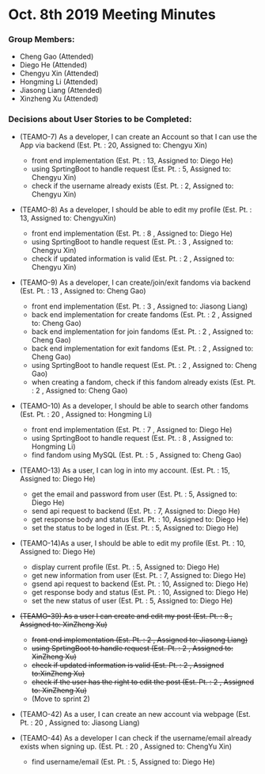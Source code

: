 # Oct. 8th 2019 Meeting Minutes

### Group Members: 
* Cheng Gao (Attended)
* Diego He (Attended)
* Chengyu Xin (Attended)
* Hongming Li (Attended)
* Jiasong Liang (Attended)
* Xinzheng Xu (Attended)

### Decisions about User Stories to be Completed:

* (TEAMO-7) As a developer, I can create an Account so that I can use the App via backend (Est. Pt. : 20, Assigned to: Chengyu Xin)
  * front end implementation (Est. Pt. : 13, Assigned to: Diego He)
  * using SprtingBoot to handle request (Est. Pt. : 5, Assigned to: Chengyu Xin)
  * check if the username already exists (Est. Pt. : 2, Assigned to: Chengyu Xin)
* (TEAMO-8) As a developer, I should be able to edit my profile (Est. Pt. : 13, Assigned to: ChengyuXin)
  * front end implementation (Est. Pt. : 8 , Assigned to: Diego He)
  * using SprtingBoot to handle request (Est. Pt. : 3 , Assigned to: Chengyu Xin)
  * check if updated information is valid (Est. Pt. : 2 , Assigned to: Chengyu Xin)
* (TEAMO-9) As a developer, I can create/join/exit fandoms via backend (Est. Pt. : 13 , Assigned to: Cheng Gao)
  * front end implementation (Est. Pt. : 3 , Assigned to: Jiasong Liang)
  * back end implementation for create fandoms (Est. Pt. : 2 , Assigned to: Cheng Gao)
  * back end implementation for join fandoms (Est. Pt. : 2 , Assigned to: Cheng Gao)
  * back end implementation for exit fandoms (Est. Pt. : 2 , Assigned to: Cheng Gao)
  * using SprtingBoot to handle request (Est. Pt. : 2 , Assigned to: Cheng Gao)
  * when creating a fandom, check if this fandom already exists (Est. Pt. : 2 , Assigned to: Cheng Gao)
* (TEAMO-10) As a developer, I should be able to search other fandoms (Est. Pt. : 20 , Assigned to: Hongming Li)
  * front end implementation (Est. Pt. : 7 , Assigned to: Diego He)
  * using SprtingBoot to handle request (Est. Pt. : 8 , Assigned to: Hongming Li)
  * find fandom using MySQL (Est. Pt. : 5 , Assigned to: Cheng Gao)
* (TEAMO-13) As a user, I can log in into my account. (Est. Pt. : 15, Assigned to: Diego He)
  * get the email and password from user (Est. Pt. : 5, Assigned to: Diego He)
  * send api request to backend (Est. Pt. : 7, Assigned to: Diego He)
  * get response body and status (Est. Pt. : 10, Assigned to: Diego He)
  * set the status to be loged in (Est. Pt. : 5, Assigned to: Diego He)
* (TEAMO-14)As a user, I should be able to edit my profile (Est. Pt. : 10, Assigned to: Diego He)
  * display current profile (Est. Pt. : 5, Assigned to: Diego He)
  * get new information from user (Est. Pt. : 7, Assigned to: Diego He)
  * gsend api request to backend (Est. Pt. : 10, Assigned to: Diego He)
  * get response body and status (Est. Pt. : 10, Assigned to: Diego He)
  * set the new status of user (Est. Pt. : 5, Assigned to: Diego He)

* ~~(TEAMO-39) As a user I can create and edit my post (Est. Pt. : 8 , Assigned to: XinZheng Xu)~~
  * ~~front end implementation (Est. Pt. : 2 , Assigned to: Jiasong Liang)~~
  * ~~using SprtingBoot to handle request (Est. Pt. : 2 , Assigned to: XinZheng Xu)~~
  * ~~check if updated information is valid (Est. Pt. : 2 , Assigned to:XinZheng Xu)~~
  * ~~check if the user has the right to edit the post (Est. Pt. : 2 , Assigned to: XinZheng Xu)~~
  * (Move to sprint 2)
* (TEAMO-42) As a user, I can create an new account via webpage (Est. Pt. : 20 , Assigned to: Jiasong Liang) 

* (TEAMO-44) As a developer I can check if the username/email already exists when signing up. (Est. Pt. : 20 , Assigned to: ChengYu Xin) 
  * find username/email (Est. Pt. : 5, Assigned to: Diego He)
